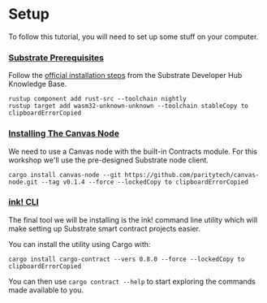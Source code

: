 # Setup

To follow this tutorial, you will need to set up some stuff on your computer.

### [Substrate Prerequisites](https://substrate.dev/substrate-contracts-workshop/#/0/setup?id=substrate-prerequisites) <a id="substrate-prerequisites"></a>

Follow the [official installation steps](https://substrate.dev/docs/en/knowledgebase/getting-started/) from the Substrate Developer Hub Knowledge Base.

```text
rustup component add rust-src --toolchain nightly
rustup target add wasm32-unknown-unknown --toolchain stableCopy to clipboardErrorCopied
```

### [Installing The Canvas Node](https://substrate.dev/substrate-contracts-workshop/#/0/setup?id=installing-the-canvas-node) <a id="installing-the-canvas-node"></a>

We need to use a Canvas node with the built-in Contracts module. For this workshop we'll use the pre-designed Substrate node client.

```text
cargo install canvas-node --git https://github.com/paritytech/canvas-node.git --tag v0.1.4 --force --lockedCopy to clipboardErrorCopied
```

### [ink! CLI](https://substrate.dev/substrate-contracts-workshop/#/0/setup?id=ink-cli) <a id="ink-cli"></a>

The final tool we will be installing is the ink! command line utility which will make setting up Substrate smart contract projects easier.

You can install the utility using Cargo with:

```text
cargo install cargo-contract --vers 0.8.0 --force --lockedCopy to clipboardErrorCopied
```

You can then use `cargo contract --help` to start exploring the commands made available to you.

